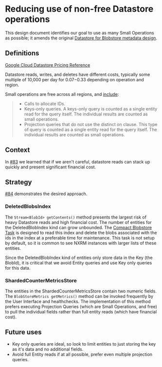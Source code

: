 <!--

    Sonatype Nexus (TM) Open Source Version
    Copyright (c) 2017-present Sonatype, Inc.
    All rights reserved. Includes the third-party code listed at http://links.sonatype.com/products/nexus/oss/attributions.

    This program and the accompanying materials are made available under the terms of the Eclipse Public License Version 1.0,
    which accompanies this distribution and is available at http://www.eclipse.org/legal/epl-v10.html.

    Sonatype Nexus (TM) Professional Version is available from Sonatype, Inc. "Sonatype" and "Sonatype Nexus" are trademarks
    of Sonatype, Inc. Apache Maven is a trademark of the Apache Software Foundation. M2eclipse is a trademark of the
    Eclipse Foundation. All other trademarks are the property of their respective owners.

-->
# Reducing use of non-free Datastore operations

This design document identifies our goal to use as many Small Operations as possible; it amends the original 
[Datastore for Blobstore metadata design](datastore_for_blobstore_metadata.md).

## Definitions

[Google Cloud Datastore Pricing Reference](https://cloud.google.com/datastore/pricing)

Datastore reads, writes, and deletes have different costs, typically some multiple of 10,000 per day
for $0.07-$0.33 depending on operation and region.

Small operations are free across all regions, and [include](https://cloud.google.com/datastore/pricing#small_operations):

> * Calls to allocate IDs.
> * Keys-only queries. A keys-only query is counted as a single entity read for the query itself. The individual results are counted as small operations.
> * Projection queries that do not use the distinct on clause. This type of query is counted as a single entity read for the query itself. The individual results are counted as small operations.

## Context

In [#83](https://github.com/sonatype-nexus-community/nexus-blobstore-google-cloud/issues/83) we learned
that if we aren't careful, datastore reads can stack up quickly and present significant financial cost.

## Strategy

[#84](https://github.com/sonatype-nexus-community/nexus-blobstore-google-cloud/pull/84) demonstrates the desired approach.

### DeletedBlobsIndex

The `Stream<BlobId> getContents()` method presents the largest risk of heavy Datastore reads and high financial cost. 
The number of entities for the DeletedBlobIndex kind can grow unbounded. The 
[Compact Blobstore Task](https://help.sonatype.com/repomanager3/system-configuration/tasks) is designed to read this 
index and delete the blobs associated with the ids in the index at a preferable time for maintenance. This task is not 
setup by default, so it is common to see NXRM instances with larger lists of these entities.

Since the DeletedBlobIndex kind of entities only store data in the Key (the BlobId), it is critical that we avoid Entity
queries and use Key only queries for this data.

### ShardedCounterMetricsStore

The entities in the ShardedCounterMetricsStore contain two numeric fields. The `BlobStoreMetrics getMetrics()` method
can be invoked frequently by the User Interface and healthchecks. The implementation of this method prefers executing
Projection Queries (which are Small Operations, and free) to pull the individual fields rather than full entity reads 
(which have financial cost).

## Future uses

* Key only queries are ideal, so look to limit entities to just storing the key as it's data and no additional fields.
* Avoid full Entity reads if at all possible, prefer even multiple projection queries.
